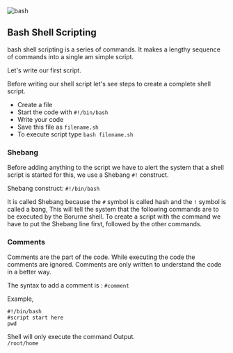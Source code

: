 ![bash](https://github.com/aniketchavan2211/aniketchavan2211/blob/master/Images/bash%20background.jpeg)

## Bash Shell Scripting
  
  bash shell scripting is a series of commands.
  It makes a lengthy sequence of commands
  into a single am simple script.

  Let's write our first script.

  Before writing our shell script let's see
  steps to create a complete shell script.

  - Create a file
  - Start the code with `#!/bin/bash`
  - Write your code
  - Save this file as `filename.sh`
  - To execute script type `bash filename.sh`
  
### Shebang 

  Before adding anything to the script we 
  have to alert the system that a shell script
  is started for this, we use a Shebang `#!`
  construct.
  
  Shebang construct:
  `#!/bin/bash`

  It is called Shebang because the `#` symbol
  is called hash and the `!` symbol is called 
  a bang, This will tell the system that the
  following commands are to be executed by the
  Borurne shell. To create a script with the 
  command we have to put the Shebang line 
  first, followed by the other commands.

### Comments
  
  Comments are the part of the code.
  While executing the code the comments are
  ignored.
  Comments are only written to understand
  the code in a better way.

  The syntax to add a comment is :
   `#comment`
   
   Example,
   
   ```
   #!/bin/bash 
   #script start here
   pwd
   ```
   
   Shell will only execute the command
   Output.               
   `/root/home`
   













